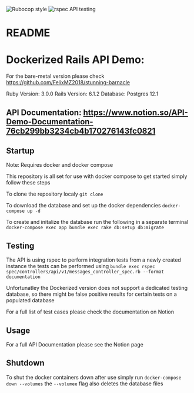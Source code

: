 ![Rubocop style](https://github.com/FelixMZ2018/stunning-barnacle/workflows/Linters/badge.svg)
![rspec API testing](https://github.com/FelixMZ2018/stunning-barnacle/workflows/Rails%20tests/badge.svg)
# README

# Dockerized Rails API Demo: 

For the bare-metal version please check https://github.com/FelixMZ2018/stunning-barnacle

Ruby Version: 3.0.0
Rails Version: 6.1.2
Database: Postgres 12.1
## API Documentation: https://www.notion.so/API-Demo-Documentation-76cb299bb3234cb4b170276143fc0821

## Startup
Note: Requires docker and docker compose

This repository is all set for use with docker compose to get started simply follow these steps

To clone the repository localy `git clone `

To download the database and set up the docker dependencies `docker-compose up -d`

To create and initalize the database run the following in a separate terminal `docker-compose exec app bundle exec rake db:setup db:migrate`

## Testing

The API is using rspec to perform integration tests from a newly created instance the tests can be performed using `bundle exec rspec spec/controllers/api/v1/messages_controller_spec.rb --format documentation`

Unfortunatley the Dockerized version does not support a dedicated testing database, so there might be false positive results for certain tests on a populated database

For a full list of test cases please check the documentation on Notion

## Usage

For a full API Documentation please see the Notion page

## Shutdown 

To shut the docker containers down after use simply run `docker-compose down --volumes`
the `--volumee` flag also deletes the database files
